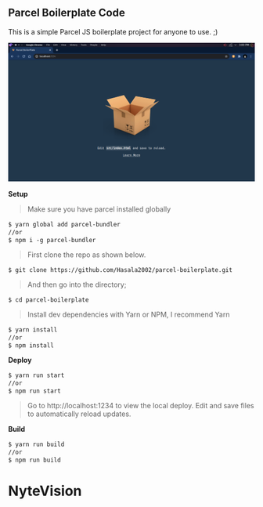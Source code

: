 ## Parcel Boilerplate Code

This is a simple Parcel JS boilerplate project for anyone to use. ;)

![ScreenShot](https://github.com/Hasala2002/parcel-boilerplate/blob/main/src/img/screenshot.png?raw=true)

**Setup**

> Make sure you have parcel installed globally

    $ yarn global add parcel-bundler
    //or
    $ npm i -g parcel-bundler

> First clone the repo as shown below.

    $ git clone https://github.com/Hasala2002/parcel-boilerplate.git

>And then go into the directory;

    $ cd parcel-boilerplate
>Install dev dependencies with Yarn or NPM, I recommend Yarn

    $ yarn install
    //or
    $ npm install

**Deploy**

    $ yarn run start
    //or
    $ npm run start

>Go to http://localhost:1234 to view the local deploy. Edit and save files to automatically reload updates.

**Build** 

    $ yarn run build
    //or
    $ npm run build
# NyteVision
